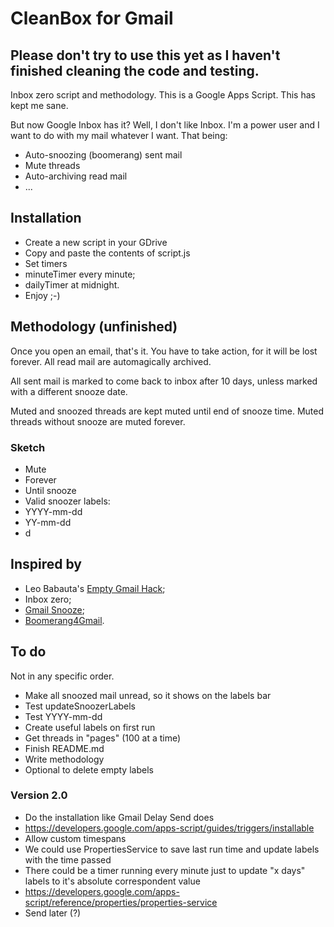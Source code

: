 CleanBox for Gmail
==================

## Please don't try to use this yet as I haven't finished cleaning the code and testing.

Inbox zero script and methodology. This is a Google Apps Script.
This has kept me sane.

But now Google Inbox has it? Well, I don't like Inbox. I'm a power user and
I want to do with my mail whatever I want. That being:

- Auto-snoozing (boomerang) sent mail
- Mute threads
- Auto-archiving read mail
- ...

## Installation

- Create a new script in your GDrive
- Copy and paste the contents of script.js
- Set timers
 - minuteTimer every minute;
 - dailyTimer at midnight.
- Enjoy ;-)

## Methodology (unfinished)

Once you open an email, that's it. You have to take action, for it will be lost
forever. All read mail are automagically archived.

All sent mail is marked to come back to inbox after 10 days, unless marked with
a different snooze date.

Muted and snoozed threads are kept muted until end of snooze time.
Muted threads without snooze are muted forever.

### Sketch

- Mute
 - Forever
 - Until snooze
- Valid snoozer labels:
 - YYYY-mm-dd
 - YY-mm-dd
 - d

## Inspired by

- Leo Babauta's [Empty Gmail Hack](http://leobatauta.com/gm);
- Inbox zero;
- [Gmail Snooze](http://googleappsdeveloper.blogspot.com.br/2011/07/gmail-snooze-with-apps-script.html);
- [Boomerang4Gmail](http://www.boomeranggmail.com).

## To do

Not in any specific order.

- Make all snoozed mail unread, so it shows on the labels bar
- Test updateSnoozerLabels
- Test YYYY-mm-dd
- Create useful labels on first run
- Get threads in "pages" (100 at a time)
- Finish README.md
 - Write methodology
- Optional to delete empty labels

### Version 2.0

- Do the installation like Gmail Delay Send does
 - https://developers.google.com/apps-script/guides/triggers/installable
- Allow custom timespans
 - We could use PropertiesService to save last run time and update labels with
 the time passed
  - There could be a timer running every minute just to update "x days" labels
to it's absolute correspondent value
  - https://developers.google.com/apps-script/reference/properties/properties-service
- Send later (?)

